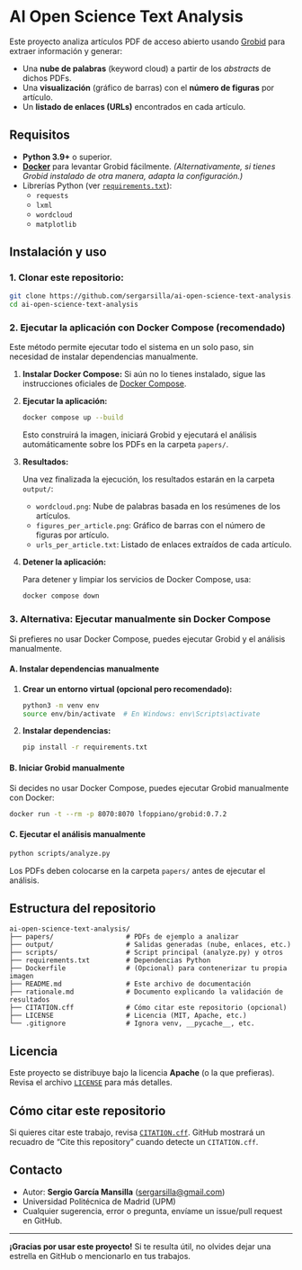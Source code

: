 # AI Open Science Text Analysis

Este proyecto analiza artículos PDF de acceso abierto usando [Grobid](https://github.com/kermitt2/grobid) para extraer información y generar:
- Una **nube de palabras** (keyword cloud) a partir de los *abstracts* de dichos PDFs.
- Una **visualización** (gráfico de barras) con el **número de figuras** por artículo.
- Un **listado de enlaces (URLs)** encontrados en cada artículo.

## Requisitos

- **Python 3.9+** o superior.
- [**Docker**](https://docs.docker.com/) para levantar Grobid fácilmente.
  *(Alternativamente, si tienes Grobid instalado de otra manera, adapta la configuración.)*
- Librerías Python (ver [`requirements.txt`](./requirements.txt)):
  - `requests`
  - `lxml`
  - `wordcloud`
  - `matplotlib`

## Instalación y uso

### 1. Clonar este repositorio:

```bash
git clone https://github.com/sergarsilla/ai-open-science-text-analysis.git
cd ai-open-science-text-analysis
```

### 2. Ejecutar la aplicación con Docker Compose (recomendado)

Este método permite ejecutar todo el sistema en un solo paso, sin necesidad de instalar dependencias manualmente.

1. **Instalar Docker Compose:** Si aún no lo tienes instalado, sigue las instrucciones oficiales de [Docker Compose](https://docs.docker.com/compose/install/).

2. **Ejecutar la aplicación:**

   ```bash
   docker compose up --build
   ```

   Esto construirá la imagen, iniciará Grobid y ejecutará el análisis automáticamente sobre los PDFs en la carpeta `papers/`.

3. **Resultados:**

   Una vez finalizada la ejecución, los resultados estarán en la carpeta `output/`:

   - `wordcloud.png`: Nube de palabras basada en los resúmenes de los artículos.
   - `figures_per_article.png`: Gráfico de barras con el número de figuras por artículo.
   - `urls_per_article.txt`: Listado de enlaces extraídos de cada artículo.

4. **Detener la aplicación:**

   Para detener y limpiar los servicios de Docker Compose, usa:

   ```bash
   docker compose down
   ```

### 3. Alternativa: Ejecutar manualmente sin Docker Compose

Si prefieres no usar Docker Compose, puedes ejecutar Grobid y el análisis manualmente.

#### A. Instalar dependencias manualmente

1. **Crear un entorno virtual (opcional pero recomendado):**

   ```bash
   python3 -m venv env
   source env/bin/activate  # En Windows: env\Scripts\activate
   ```

2. **Instalar dependencias:**

   ```bash
   pip install -r requirements.txt
   ```

#### B. Iniciar Grobid manualmente

Si decides no usar Docker Compose, puedes ejecutar Grobid manualmente con Docker:

```bash
docker run -t --rm -p 8070:8070 lfoppiano/grobid:0.7.2
```

#### C. Ejecutar el análisis manualmente

```bash
python scripts/analyze.py
```

Los PDFs deben colocarse en la carpeta `papers/` antes de ejecutar el análisis.

## Estructura del repositorio

```
ai-open-science-text-analysis/
├── papers/                  # PDFs de ejemplo a analizar
├── output/                  # Salidas generadas (nube, enlaces, etc.)
├── scripts/                 # Script principal (analyze.py) y otros
├── requirements.txt         # Dependencias Python
├── Dockerfile               # (Opcional) para contenerizar tu propia imagen
├── README.md                # Este archivo de documentación
├── rationale.md             # Documento explicando la validación de resultados
├── CITATION.cff             # Cómo citar este repositorio (opcional)
├── LICENSE                  # Licencia (MIT, Apache, etc.)
└── .gitignore               # Ignora venv, __pycache__, etc.
```

## Licencia

Este proyecto se distribuye bajo la licencia **Apache** (o la que prefieras).
Revisa el archivo [`LICENSE`](./LICENSE) para más detalles.

## Cómo citar este repositorio

Si quieres citar este trabajo, revisa [`CITATION.cff`](./CITATION.cff).
GitHub mostrará un recuadro de “Cite this repository” cuando detecte un `CITATION.cff`.

## Contacto

- Autor: **Sergio García Mansilla** (sergarsilla@gmail.com)
- Universidad Politécnica de Madrid (UPM)
- Cualquier sugerencia, error o pregunta, envíame un issue/pull request en GitHub.

---
**¡Gracias por usar este proyecto!**
Si te resulta útil, no olvides dejar una estrella en GitHub o mencionarlo en tus trabajos.
